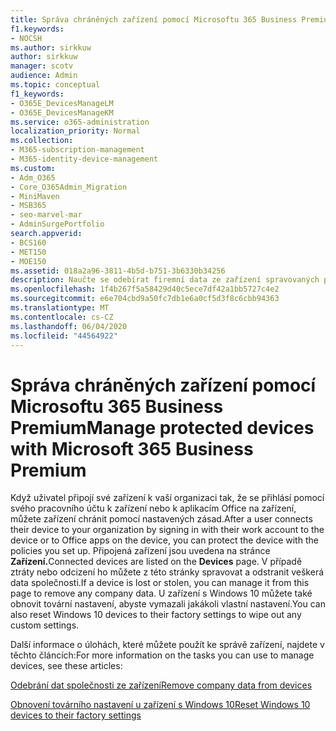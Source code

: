 ```yaml
---
title: Správa chráněných zařízení pomocí Microsoftu 365 Business Premium
f1.keywords:
- NOCSH
ms.author: sirkkuw
author: sirkkuw
manager: scotv
audience: Admin
ms.topic: conceptual
f1_keywords:
- O365E_DevicesManageLM
- O365E_DevicesManageKM
ms.service: o365-administration
localization_priority: Normal
ms.collection:
- M365-subscription-management
- M365-identity-device-management
ms.custom:
- Adm_O365
- Core_O365Admin_Migration
- MiniMaven
- MSB365
- seo-marvel-mar
- AdminSurgePortfolio
search.appverid:
- BCS160
- MET150
- MOE150
ms.assetid: 018a2a96-3811-4b5d-b751-3b6330b34256
description: Naučte se odebírat firemní data ze zařízení spravovaných pomocí zásad ochrany a resetovat zařízení s Windows 10 do továrního nastavení.
ms.openlocfilehash: 1f4b267f5a58429d40c5ece7df42a1bb5727c4e2
ms.sourcegitcommit: e6e704cbd9a50fc7db1e6a0cf5d3f8c6cbb94363
ms.translationtype: MT
ms.contentlocale: cs-CZ
ms.lasthandoff: 06/04/2020
ms.locfileid: "44564922"
---
```

# <a name="manage-protected-devices-with-microsoft-365-business-premium"></a><span data-ttu-id="408e8-103">Správa chráněných zařízení pomocí Microsoftu 365 Business Premium</span><span class="sxs-lookup"><span data-stu-id="408e8-103">Manage protected devices with Microsoft 365 Business Premium</span></span>

<span data-ttu-id="408e8-104">Když uživatel připojí své zařízení k vaší organizaci tak, že se přihlásí pomocí svého pracovního účtu k zařízení nebo k aplikacím Office na zařízení, můžete zařízení chránit pomocí nastavených zásad.</span><span class="sxs-lookup"><span data-stu-id="408e8-104">After a user connects their device to your organization by signing in with their work account to the device or to Office apps on the device, you can protect the device with the policies you set up.</span></span> <span data-ttu-id="408e8-105">Připojená zařízení jsou uvedena na stránce **Zařízení.**</span><span class="sxs-lookup"><span data-stu-id="408e8-105">Connected devices are listed on the **Devices** page.</span></span> <span data-ttu-id="408e8-106">V případě ztráty nebo odcizení ho můžete z této stránky spravovat a odstranit veškerá data společnosti.</span><span class="sxs-lookup"><span data-stu-id="408e8-106">If a device is lost or stolen, you can manage it from this page to remove any company data.</span></span> <span data-ttu-id="408e8-107">U zařízení s Windows 10 můžete také obnovit tovární nastavení, abyste vymazali jakákoli vlastní nastavení.</span><span class="sxs-lookup"><span data-stu-id="408e8-107">You can also reset Windows 10 devices to their factory settings to wipe out any custom settings.</span></span> 

<span data-ttu-id="408e8-108">Další informace o úlohách, které můžete použít ke správě zařízení, najdete v těchto článcích:</span><span class="sxs-lookup"><span data-stu-id="408e8-108">For more information on the tasks you can use to manage devices, see these articles:</span></span> 
  
[<span data-ttu-id="408e8-109">Odebrání dat společnosti ze zařízení</span><span class="sxs-lookup"><span data-stu-id="408e8-109">Remove company data from devices</span></span>](remove-company-data.md)
  
[<span data-ttu-id="408e8-110">Obnovení továrního nastavení u zařízení s Windows 10</span><span class="sxs-lookup"><span data-stu-id="408e8-110">Reset Windows 10 devices to their factory settings</span></span>](reset-devices-to-factory-settings.md)
  


